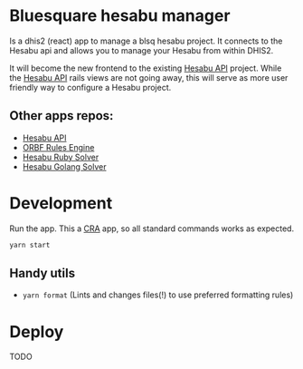 # Bluesquare hesabu manager

Is a dhis2 (react) app to manage a blsq hesabu project. It connects to the Hesabu api and allows you to manage your Hesabu from within DHIS2.

It will become the new frontend to the existing [Hesabu API](https://github.com/blsq/orbf2) project. While the [Hesabu API](https://github.com/blsq/orbf2) rails views are not going away, this will serve as more user friendly way to configure a Hesabu project.

## Other apps repos:

- [Hesabu API](https://github.com/blsq/orbf2)
- [ORBF Rules Engine](https://github.com/blsq/orbf-rules_engine)
- [Hesabu Ruby Solver](https://github.com/blsq/hesabu)
- [Hesabu Golang Solver](https://github.com/blsq/hesabu-go)

# Development

Run the app. This a [CRA](https://github.com/facebook/create-react-app) app, so all standard commands works as expected.

```bash
yarn start
```

## Handy utils

- `yarn format` (Lints and changes files(!) to use preferred formatting rules)

# Deploy

TODO
